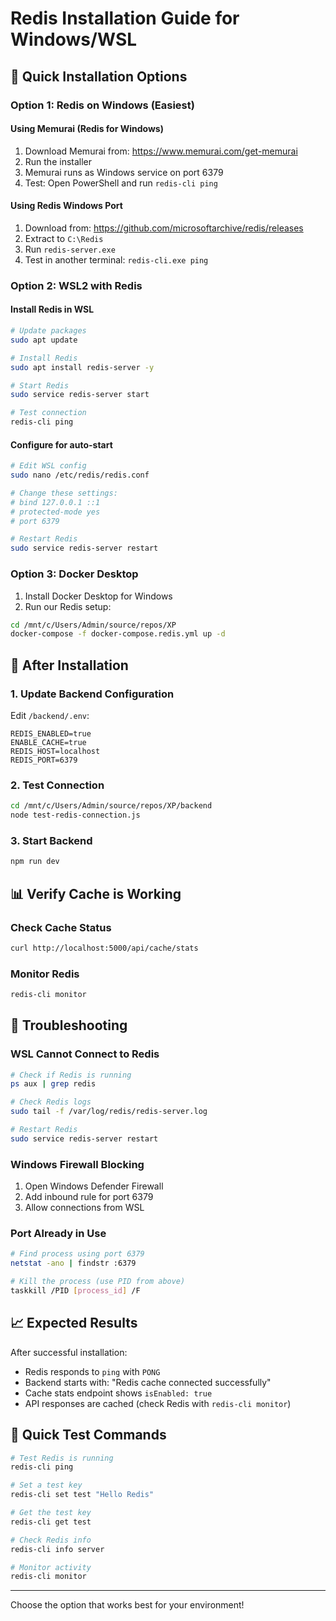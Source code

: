 # Redis Installation Guide for Windows/WSL

## 🚀 Quick Installation Options

### Option 1: Redis on Windows (Easiest)

#### Using Memurai (Redis for Windows)
1. Download Memurai from: https://www.memurai.com/get-memurai
2. Run the installer
3. Memurai runs as Windows service on port 6379
4. Test: Open PowerShell and run `redis-cli ping`

#### Using Redis Windows Port
1. Download from: https://github.com/microsoftarchive/redis/releases
2. Extract to `C:\Redis`
3. Run `redis-server.exe`
4. Test in another terminal: `redis-cli.exe ping`

### Option 2: WSL2 with Redis

#### Install Redis in WSL
```bash
# Update packages
sudo apt update

# Install Redis
sudo apt install redis-server -y

# Start Redis
sudo service redis-server start

# Test connection
redis-cli ping
```

#### Configure for auto-start
```bash
# Edit WSL config
sudo nano /etc/redis/redis.conf

# Change these settings:
# bind 127.0.0.1 ::1
# protected-mode yes
# port 6379

# Restart Redis
sudo service redis-server restart
```

### Option 3: Docker Desktop

1. Install Docker Desktop for Windows
2. Run our Redis setup:
```bash
cd /mnt/c/Users/Admin/source/repos/XP
docker-compose -f docker-compose.redis.yml up -d
```

## 🔧 After Installation

### 1. Update Backend Configuration
Edit `/backend/.env`:
```env
REDIS_ENABLED=true
ENABLE_CACHE=true
REDIS_HOST=localhost
REDIS_PORT=6379
```

### 2. Test Connection
```bash
cd /mnt/c/Users/Admin/source/repos/XP/backend
node test-redis-connection.js
```

### 3. Start Backend
```bash
npm run dev
```

## 📊 Verify Cache is Working

### Check Cache Status
```bash
curl http://localhost:5000/api/cache/stats
```

### Monitor Redis
```bash
redis-cli monitor
```

## 🚨 Troubleshooting

### WSL Cannot Connect to Redis
```bash
# Check if Redis is running
ps aux | grep redis

# Check Redis logs
sudo tail -f /var/log/redis/redis-server.log

# Restart Redis
sudo service redis-server restart
```

### Windows Firewall Blocking
1. Open Windows Defender Firewall
2. Add inbound rule for port 6379
3. Allow connections from WSL

### Port Already in Use
```bash
# Find process using port 6379
netstat -ano | findstr :6379

# Kill the process (use PID from above)
taskkill /PID [process_id] /F
```

## 📈 Expected Results

After successful installation:
- Redis responds to `ping` with `PONG`
- Backend starts with: "Redis cache connected successfully"
- Cache stats endpoint shows `isEnabled: true`
- API responses are cached (check Redis with `redis-cli monitor`)

## 🎯 Quick Test Commands

```bash
# Test Redis is running
redis-cli ping

# Set a test key
redis-cli set test "Hello Redis"

# Get the test key
redis-cli get test

# Check Redis info
redis-cli info server

# Monitor activity
redis-cli monitor
```

---

Choose the option that works best for your environment!